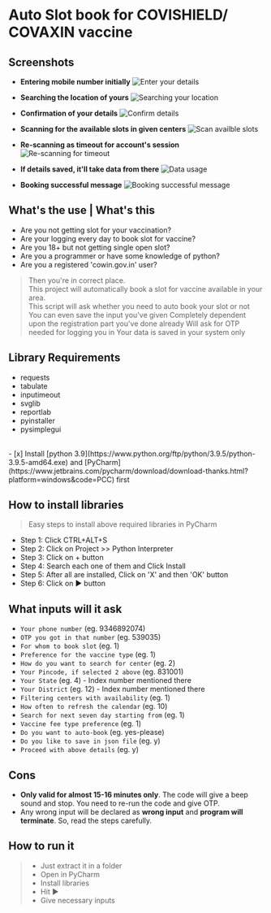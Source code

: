 # Auto Slot book for COVISHIELD/ COVAXIN vaccine

## Screenshots
- **Entering mobile number initially**
![Enter your details](Screenshots/vaccine1.PNG)

- **Searching the location of yours**
![Searching your location](Screenshots/vaccine2.PNG)

- **Confirmation of your details**
![Confirm details](Screenshots/vaccine3.PNG)

- **Scanning for the available slots in given centers**
![Scan availble slots](Screenshots/vaccine4.PNG)

- **Re-scanning as timeout for account's session**
![Re-scanning for timeout](Screenshots/vaccine5.PNG)

- **If details saved, it'll take data from there**
![Data usage](Screenshots/vaccine6.PNG)

- **Booking successful message**
![Booking successful message](Screenshots/vaccine7.PNG)

## What's the use | What's this

- Are you not getting slot for your vaccination?  
- Are your logging every day to book slot for vaccine?  
- Are you 18+ but not getting single open slot?  
- Are you a programmer or have some knowledge of python?  
- Are you a registered 'cowin.gov.in' user?

> Then you're in correct place.  
> This project will automatically book a slot for vaccine available in your area.  
> This script will ask whether you need to auto book your slot or not  
> You can even save the input you've given
> Completely dependent upon the registration part you've done already
> Will ask for OTP needed for logging you in
> Your data is saved in your system only

## Library Requirements

- requests
- tabulate
- inputimeout
- svglib
- reportlab
- pyinstaller
- pysimplegui  
<br>
 - [x] Install [python 3.9](https://www.python.org/ftp/python/3.9.5/python-3.9.5-amd64.exe) and [PyCharm](https://www.jetbrains.com/pycharm/download/download-thanks.html?platform=windows&code=PCC) first

## How to install libraries

> Easy steps to install above required libraries in PyCharm

- Step 1: Click CTRL+ALT+S
- Step 2: Click on Project >> Python Interpreter
- Step 3: Click on + button
- Step 4: Search each one of them and Click Install
- Step 5: After all are installed, Click on 'X' and then 'OK' button
- Step 6: Click on :arrow_forward: button

## What inputs will it ask

- ```Your phone number``` (eg. 9346892074)
- ```OTP you got in that number``` (eg. 539035)
- ```For whom to book slot``` (eg. 1)
- ```Preference for the vaccine type``` (eg. 1)
- ```How do you want to search for center``` (eg. 2)
- ```Your Pincode, if selected 2 above``` (eg. 831001)
- ```Your State``` (eg. 4) - Index number mentioned there
- ```Your District``` (eg. 12) - Index number mentioned there
- ```Filtering centers with availability``` (eg. 1)
- ```How often to refresh the calendar``` (eg. 10)
- ```Search for next seven day starting from``` (eg. 1)
- ```Vaccine fee type preference``` (eg. 1)
- ```Do you want to auto-book``` (eg. yes-please)
- ```Do you like to save in json file``` (eg. y)
- ```Proceed with above details``` (eg. y)

## Cons

- **Only valid for almost 15-16 minutes only**. The code will give a beep sound and stop. You need to re-run the code and give OTP.
- Any wrong input will be declared as **wrong input** and **program will terminate**. So, read the steps carefully.

## How to run it
> - Just extract it in a folder  
> - Open in PyCharm  
> - Install libraries  
> - Hit :arrow_forward:  
> - Give necessary inputs


